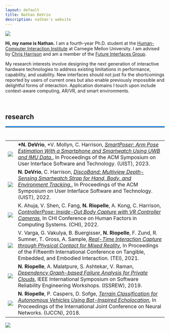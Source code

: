```yaml
---
layout: default
title: Nathan DeVrio
description: nathan's website
---
```


<img src="{{ site.baseurl }}assets/propic_lab40.jpg" class="center" id="about"/>

**Hi, my name is Nathan.** I am a fourth-year Ph.D. student at the <a class="link" href="https://www.hcii.cmu.edu/" target="_blank">Human-Computer Interaction Institute</a> at Carnegie Mellon University. I am advised by <a class="link" href="https://www.chrisharrison.net/" target="_blank">Chris Harrison</a> and am a member of the <a class="link" href="http://www.figlab.com/" target="_blank">Future Interfaces Group</a>.

My research interests involve designing the next generation of interactive hardware technologies to address existing limitations in performance, capability, and usability. New interfaces should not just fix the shortcomings reported by users of current ones but also enable previously impossible and delightful forms of interaction. Application domains I touch upon include context-aware computing, AR/VR, and smart environments.

<!--<br/>

## news ##
<hr style="margin-top:0;margin-bottom:0.5rem;border-width:thick;border-top: 3px solid red;"> 

* **September 2020** -- Moved to Pittsburgh and started my Ph.D. at CMU-->

<br/>
<h2 id="research">research</h2>
<hr style="margin-top:0;margin-bottom:0.5rem;border-width:thick;border-top: 3px solid dodgerblue;"> 

<br/>

<table>
<tr>
    <td><a href="https://www.youtube.com/watch?v=AHh2vYQVb_8" target="_blank"><img src="{{ site.baseurl }}assets/r6_pic_sm.jpg" style="margin: 0 auto;"></a></td>
    <td><strong>*N. DeVrio</strong>, *V. Mollyn, C. Harrison, <a class="ref" href="https://dl.acm.org/doi/10.1145/3586183.3606821" target="_blank"><em>SmartPoser: Arm Pose Estimation With a Smartphone and Smartwatch Using UWB and IMU Data.</em></a>, In Proceedings of the ACM Symposium on User Interface Software and Technology. (UIST), 2023.</td>
</tr>
<tr>
    <td><a href="https://www.youtube.com/watch?v=LVk6Yd1AAJg" target="_blank"><img src="{{ site.baseurl }}assets/r5_pic_sm.jpg" style="margin: 0 auto;"></a></td>
    <td><strong>N. DeVrio</strong>, C. Harrison, <a class="ref" href="https://doi.org/10.1145/3526113.3545634" target="_blank"><em>DiscoBand: Multiview Depth-Sensing Smartwatch Strap for Hand, Body, and Environment Tracking.</em></a>, In Proceedings of the ACM Symposium on User Interface Software and Technology. (UIST), 2022.</td>
</tr>
<tr>
    <td><a href="https://www.youtube.com/watch?v=5p_glarZOdU" target="_blank"><img src="{{ site.baseurl }}assets/r4_pic_sm.jpg" style="margin: 0 auto;"></a></td>
    <td>K. Ahuja, V. Shen, C. Fang, <strong>N. Riopelle</strong>, A. Kong, C. Harrison, <a class="ref" href="https://dl.acm.org/doi/10.1145/3491102.3502105" target="_blank"><em>ControllerPose: Inside-Out Body Capture with VR Controller Cameras</em></a>, In CHI Conference on Human Factors in Computing Systems. (CHI), 2022.</td>
</tr>
<tr>
    <td><a href="https://www.youtube.com/watch?v=_7w270dCrqU" target="_blank"><img src="{{ site.baseurl }}assets/r3_pic_sm.jpg" style="margin: 0 auto;"></a></td>
    <td>V. Varga, G. Vakulya, B. Buergisser, <strong>N. Riopelle</strong>, F. Zund, R. Sumner, T. Gross, A. Sample, <a class="ref" href="https://dl.acm.org/doi/10.1145/3430524.3440658" target="_blank"><em>Real-Time Interaction Capture through Physical Contact for Mixed Reality</em></a>, In Proceedings of the Fifteenth International Conference on Tangible, Embedded, and Embodied Interaction. (TEI), 2021.</td>
</tr>
<tr>
    <td><img src="{{ site.baseurl }}assets/r2_pic_sm.jpg" style="margin: 0 auto;"></td>
    <td><strong>N. Riopelle</strong>, A. Malatpure, S. Ashtekar, V. Raman, <a class="ref" href="https://ieeexplore.ieee.org/document/8990319" target="_blank"><em>Dependency Graph-based Failure Analysis for Private Clouds</em></a>, IEEE International Symposium on Software Reliability Engineering Workshops. (ISSREW), 2019.</td>
</tr>
<tr>
    <td ><img src="{{ site.baseurl }}assets/r1_pic_sm.jpg" style="margin: 0 auto;"></td>
    <td><strong>N. Riopelle</strong>, P. Caspers, D. Sofge, <a class="ref" href="https://ieeexplore.ieee.org/document/8489046" target="_blank"><em>Terrain Classification for Autonomous Vehicles Using Bat-Inspired Echolocation</em></a>, In Proceedings of the International Joint Conference on Neural Networks. (IJCCN), 2018.</td>
</tr>
</table>


<!--
<h2 id="projects">projects</h2>
<hr style="margin-top:0;margin-bottom:0.5rem;border-width:thick;border-top: 3px solid forestgreen;"> 
<br/>
_rebuilding this section, check back soon!_
-->

<div class="row center" style="margin-bottom: 4rem">
    <div class="column">
        <div class="col_container">
            <a target="_blank" rel="noopener noreferrer" href="http://www.figlab.com/" >
                <img src="{{ site.baseurl }}assets/fig_logo.png" style="position: absolute; z-index: 1;"/> 
                <img src="{{ site.baseurl }}assets/fig_logo_over.png" class="image_fade" style="position: absolute; z-index: 2;"/>
            </a>
        </div>
    </div>
    <div class="column">
        <div class="col_container">
            <a target="_blank" rel="noopener noreferrer" href="https://www.hcii.cmu.edu/" >
                <img src="{{ site.baseurl }}assets/hci_logo.png" style="position: absolute; z-index: 1;"/> 
                <img src="{{ site.baseurl }}assets/hci_logo_over.png" class="image_fade" style="position: absolute; z-index: 2;"/>
            </a>
        </div>
    </div>
    <div class="column">
        <div class="col_container">
            <a target="_blank" rel="noopener noreferrer" href="https://www.cs.cmu.edu/" >
                <img src="{{ site.baseurl }}assets/cmu_logo.jpg" style="position: absolute; z-index: 1;"/> 
                <img src="{{ site.baseurl }}assets/cmu_logo_over.jpg" class="image_fade" style="position: absolute; z-index: 2;"/>
            </a>
        </div>
    </div>
</div> 
